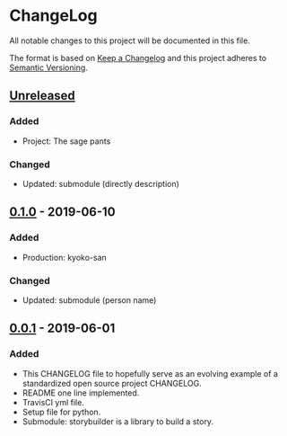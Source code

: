 # ChangeLog
All notable changes to this project will be documented in this file.

The format is based on [Keep a Changelog](http://keepachangelog.com/en/1.0.0/)
and this project adheres to [Semantic Versioning](http://semver.org/spec/v2.0.0.html).

## [Unreleased]
### Added
- Project: The sage pants
### Changed
- Updated: submodule (directly description)

## [0.1.0] - 2019-06-10
### Added
- Production: kyoko-san
### Changed
- Updated: submodule (person name)

## [0.0.1] - 2019-06-01
### Added
- This CHANGELOG file to hopefully serve as an evolving example of a standardized open source project CHANGELOG.
- README one line implemented.
- TravisCI yml file.
- Setup file for python.
- Submodule: storybuilder is a library to build a story.

[Unreleased]: https://github.com/nagisc007/prj_estar/compare/v0.1.0...HEAD
[0.1.0]: https://github.com/nagisc007/prj_estar/releases/v0.1.0
[0.0.1]: https://github.com/nagisc007/prj_estar/releases/v0.0.1
